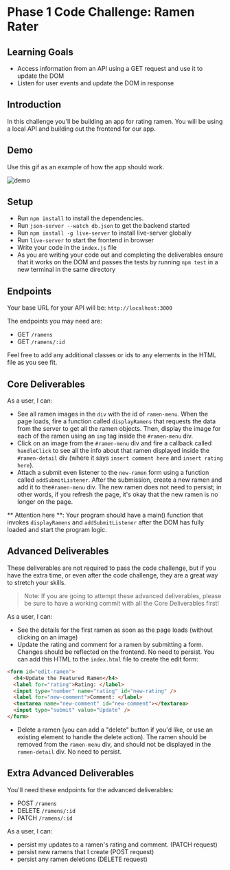 # Phase 1 Code Challenge: Ramen Rater

## Learning Goals

- Access information from an API using a GET request and use it to update the
  DOM
- Listen for user events and update the DOM in response

## Introduction

In this challenge you'll be building an app for rating ramen.
You will be using a local API and building out
the frontend for our app.

## Demo

Use this gif as an example of how the app should work.

![demo](https://curriculum-content.s3.amazonaws.com/phase-1/phase-1-mock-cc-ramen-rater/demo-gif.gif)

## Setup

- Run `npm install` to install the dependencies.
- Run `json-server --watch db.json` to get the backend started
- Run `npm install -g live-server` to install live-server globally
- Run `live-server` to start the frontend in browser
- Write your code in the `index.js` file
- As you are writing your code out and completing the deliverables ensure that it works on the DOM and passes the tests by running `npm test` in a new terminal in the same directory

## Endpoints

Your base URL for your API will be: `http://localhost:3000`

The endpoints you may need are:

- GET `/ramens`
- GET `/ramens/:id`

Feel free to add any additional classes or ids to any elements in the HTML file
as you see fit.

## Core Deliverables

As a user, I can:

- See all ramen images in the `div` with the id of `ramen-menu`. When the page
  loads, fire a function called `displayRamens` that requests the data from the server
  to get all the ramen objects. Then,
  display the image for each of the ramen using an `img` tag inside the
  `#ramen-menu` div.
- Click on an image from the `#ramen-menu` div and fire a callback called `handleClick`
  to see all the info about that
  ramen displayed inside the `#ramen-detail` div (where it says
  `insert comment here` and `insert rating here`).
- Attach a submit even listener to the `new-ramen` form using a function called `addSubmitListener`.
  After the submission, create a new ramen and add it to the`#ramen-menu` div. The new ramen does not need to persist; in other words, if you refresh the page, it's okay that the new ramen is no
  longer on the page.

** Attention here **: Your program should have a main() function that invokes `displayRamens` and `addSubmitListener` after the DOM has fully loaded and start the program logic.

## Advanced Deliverables

These deliverables are not required to pass the code challenge, but if you have
the extra time, or even after the code challenge, they are a great way to
stretch your skills.

> Note: If you are going to attempt these advanced deliverables, please be sure
> to have a working commit with all the Core Deliverables first!

As a user, I can:

- See the details for the first ramen as soon as the page loads (without
  clicking on an image)
- Update the rating and comment for a ramen by submitting a form. Changes should
  be reflected on the frontend. No need to persist. You can add this HTML to the
  `index.html` file to create the edit form:

```html
<form id="edit-ramen">
  <h4>Update the Featured Ramen</h4>
  <label for="rating">Rating: </label>
  <input type="number" name="rating" id="new-rating" />
  <label for="new-comment">Comment: </label>
  <textarea name="new-comment" id="new-comment"></textarea>
  <input type="submit" value="Update" />
</form>
```

- Delete a ramen (you can add a "delete" button if you'd like, or use an
  existing element to handle the delete action). The ramen should be removed
  from the `ramen-menu` div, and should not be displayed in the `ramen-detail`
  div. No need to persist.

## Extra Advanced Deliverables

You'll need these endpoints for the advanced deliverables:

- POST `/ramens`
- DELETE `/ramens/:id`
- PATCH `/ramens/:id`

As a user, I can:

- persist my updates to a ramen's rating and comment. (PATCH request)
- persist new ramens that I create (POST request)
- persist any ramen deletions (DELETE request)
